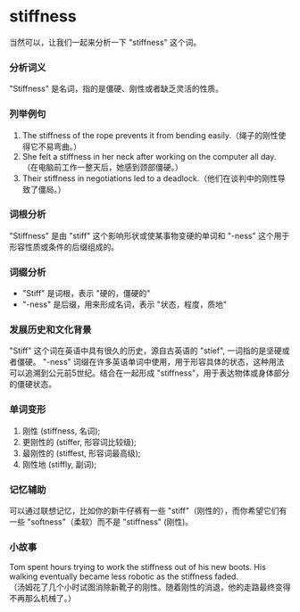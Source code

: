# stiffness

当然可以，让我们一起来分析一下 "stiffness" 这个词。

  

### 分析词义

  

"Stiffness" 是名词，指的是僵硬、刚性或者缺乏灵活的性质。

  

### 列举例句

  

1.  The stiffness of the rope prevents it from bending easily.（绳子的刚性使得它不易弯曲。）
2.  She felt a stiffness in her neck after working on the computer all day.（在电脑前工作一整天后，她感到颈部僵硬。）
3.  Their stiffness in negotiations led to a deadlock.（他们在谈判中的刚性导致了僵局。）

  

### 词根分析

  

"Stiffness" 是由 "stiff" 这个影响形状或使某事物变硬的单词和 "-ness" 这个用于形容性质或条件的后缀组成的。

  

### 词缀分析

  

*   "Stiff" 是词根，表示 "硬的，僵硬的"
*   "-ness" 是后缀，用来形成名词，表示 "状态，程度，质地"

  

### 发展历史和文化背景

  

"Stiff" 这个词在英语中具有很久的历史，源自古英语的 "stíef", 一词指的是坚硬或者僵硬。 "-ness" 词缀在许多英语单词中使用，用于形容具体的状态，这种用法可以追溯到公元前5世纪。结合在一起形成 "stiffness"，用于表达物体或身体部分的僵硬状态。

  

### 单词变形

  

1.  刚性 (stiffness, 名词);
2.  更刚性的 (stiffer, 形容词比较级);
3.  最刚性的 (stiffest, 形容词最高级);
4.  刚性地 (stiffly, 副词);

  

### 记忆辅助

  

可以通过联想记忆，比如你的新牛仔裤有一些 "stiff"（刚性的），而你希望它们有一些 "softness"（柔软）而不是 "stiffness" (刚性)。

  

### 小故事

  

Tom spent hours trying to work the stiffness out of his new boots. His walking eventually became less robotic as the stiffness faded.  
（汤姆花了几个小时试图消除新靴子的刚性。随着刚性的消退，他的走路最终变得不再那么机械了。）
